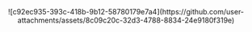 <div style="text-align: center;">
  ![c92ec935-393c-418b-9b12-58780179e7a4](https://github.com/user-attachments/assets/8c09c20c-32d3-4788-8834-24e9180f319e)
</div>
